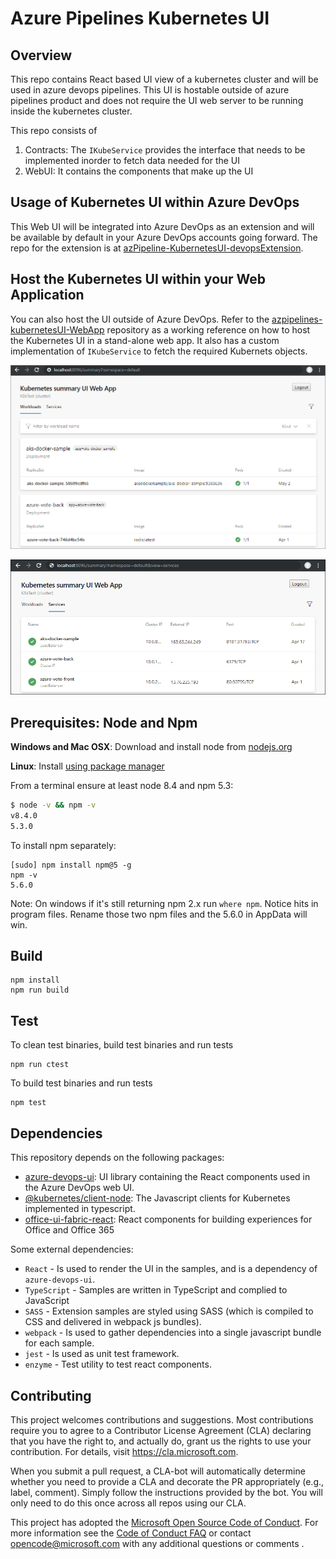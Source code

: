 
# Azure Pipelines Kubernetes UI

## Overview

This repo contains React based UI view of a kubernetes cluster and will be used in azure devops pipelines. This UI is hostable outside of azure pipelines product and does not require the UI web server to be running inside the kubernetes cluster.

This repo consists of
1. Contracts: The `IKubeService` provides the interface that needs to be implemented inorder to fetch data needed for the UI
2. WebUI: It contains the components that make up the UI

## Usage of Kubernetes UI within Azure DevOps

This Web UI will be integrated into Azure DevOps as an extension and will be available by default in your Azure DevOps accounts going forward. The repo for the extension is at [azPipeline-KubernetesUI-devopsExtension](https://github.com/Microsoft/azPipeline-KubernetesUI-devopsExtension).

## Host the Kubernetes UI within your Web Application

You can also host the UI outside of Azure DevOps. Refer to the [azpipelines-kubernetesUI-WebApp](https://github.com/Microsoft/azpipelines-kubernetesUI-WebApp) repository as a working reference on how to host the Kubernetes UI in a stand-alone web app. It also has a custom implementation of `IKubeService` to fetch the required Kubernets objects.

![Cluster workloads page UI](docs/WorkloadsPivot.png)

![Cluster services page UI](docs/ServicesPivot.png)

## Prerequisites: Node and Npm
   
**Windows and Mac OSX**: Download and install node from [nodejs.org](http://nodejs.org/)

**Linux**: Install [using package manager](https://github.com/joyent/node/wiki/Installing-Node.js-via-package-manager)

From a terminal ensure at least node 8.4 and npm 5.3:

```bash
$ node -v && npm -v
v8.4.0
5.3.0
```

To install npm separately:

```
[sudo] npm install npm@5 -g
npm -v
5.6.0
```

Note: On windows if it's still returning npm 2.x run `where npm`. Notice hits in program files. Rename those two npm files and the 5.6.0 in AppData will win.

## Build

    npm install
    npm run build

## Test
To clean test binaries, build test binaries and run tests

    npm run ctest

To build test binaries and run tests

    npm test

## Dependencies

This repository depends on the following packages:

- [azure-devops-ui](https://www.npmjs.com/package/azure-devops-ui): UI library containing the React components used in the Azure DevOps web UI.
- [@kubernetes/client-node](https://github.com/kubernetes-client/javascript): The Javascript clients for Kubernetes implemented in typescript.
- [office-ui-fabric-react](https://github.com/OfficeDev/office-ui-fabric-react): React components for building experiences for Office and Office 365

Some external dependencies:
- `React` - Is used to render the UI in the samples, and is a dependency of `azure-devops-ui`.
- `TypeScript` - Samples are written in TypeScript and complied to JavaScript
- `SASS` - Extension samples are styled using SASS (which is compiled to CSS and delivered in webpack js bundles).
- `webpack` - Is used to gather dependencies into a single javascript bundle for each sample.
- `jest` - Is used as unit test framework.
- `enzyme` - Test utility to test react components.

## Contributing

This project welcomes contributions and suggestions.  Most contributions require you to agree to a
Contributor License Agreement (CLA) declaring that you have the right to, and actually do, grant us
the rights to use your contribution. For details, visit https://cla.microsoft.com.

When you submit a pull request, a CLA-bot will automatically determine whether you need to provide
a CLA and decorate the PR appropriately (e.g., label, comment). Simply follow the instructions
provided by the bot. You will only need to do this once across all repos using our CLA.

This project has adopted the [Microsoft Open Source Code of Conduct](https://opensource.microsoft.com/codeofconduct/).
For more information see the [Code of Conduct FAQ](https://opensource.microsoft.com/codeofconduct/faq/) or
contact [opencode@microsoft.com](mailto:opencode@microsoft.com) with any additional questions or  comments  .
